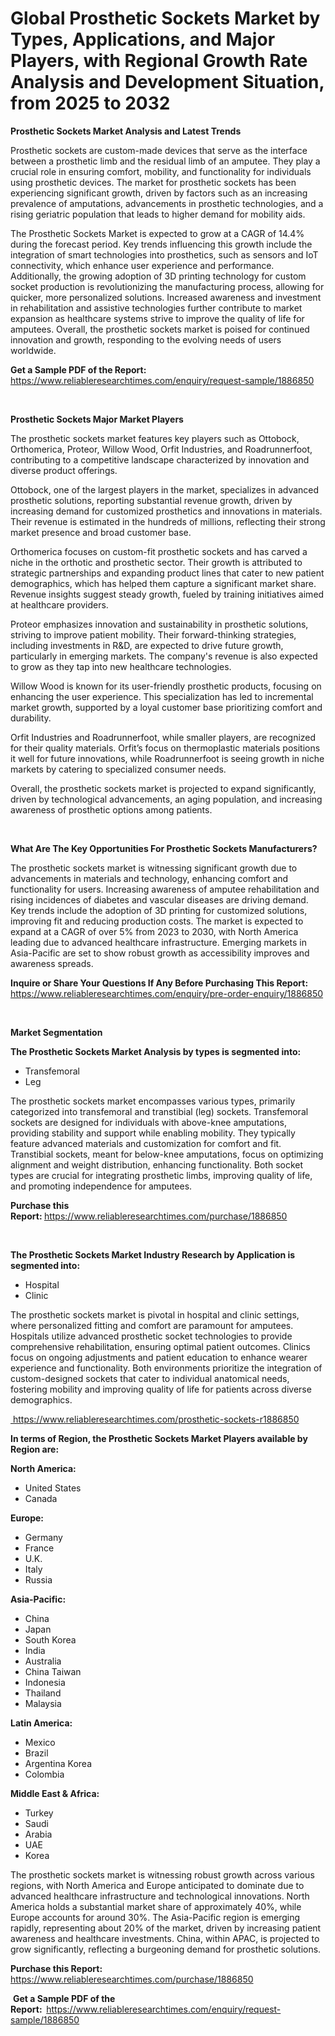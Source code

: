 <p><h1>Global Prosthetic Sockets Market by Types, Applications, and Major Players, with Regional Growth Rate Analysis and Development Situation, from 2025 to 2032</h1></p><p><strong>Prosthetic Sockets Market Analysis and Latest Trends</strong></p>
<p><p>Prosthetic sockets are custom-made devices that serve as the interface between a prosthetic limb and the residual limb of an amputee. They play a crucial role in ensuring comfort, mobility, and functionality for individuals using prosthetic devices. The market for prosthetic sockets has been experiencing significant growth, driven by factors such as an increasing prevalence of amputations, advancements in prosthetic technologies, and a rising geriatric population that leads to higher demand for mobility aids.</p><p>The Prosthetic Sockets Market is expected to grow at a CAGR of 14.4% during the forecast period. Key trends influencing this growth include the integration of smart technologies into prosthetics, such as sensors and IoT connectivity, which enhance user experience and performance. Additionally, the growing adoption of 3D printing technology for custom socket production is revolutionizing the manufacturing process, allowing for quicker, more personalized solutions. Increased awareness and investment in rehabilitation and assistive technologies further contribute to market expansion as healthcare systems strive to improve the quality of life for amputees. Overall, the prosthetic sockets market is poised for continued innovation and growth, responding to the evolving needs of users worldwide.</p></p>
<p><strong>Get a Sample PDF of the Report:&nbsp;</strong> <a href="https://www.reliableresearchtimes.com/enquiry/request-sample/1886850?utm_campaign=2669&utm_medium=2&utm_source=Github&utm_content=ia&utm_term=13042025&utm_id=prosthetic-sockets">https://www.reliableresearchtimes.com/enquiry/request-sample/1886850</a></p>
<p>&nbsp;</p>
<p><strong>Prosthetic Sockets Major Market Players</strong></p>
<p><p>The prosthetic sockets market features key players such as Ottobock, Orthomerica, Proteor, Willow Wood, Orfit Industries, and Roadrunnerfoot, contributing to a competitive landscape characterized by innovation and diverse product offerings.</p><p>Ottobock, one of the largest players in the market, specializes in advanced prosthetic solutions, reporting substantial revenue growth, driven by increasing demand for customized prosthetics and innovations in materials. Their revenue is estimated in the hundreds of millions, reflecting their strong market presence and broad customer base.</p><p>Orthomerica focuses on custom-fit prosthetic sockets and has carved a niche in the orthotic and prosthetic sector. Their growth is attributed to strategic partnerships and expanding product lines that cater to new patient demographics, which has helped them capture a significant market share. Revenue insights suggest steady growth, fueled by training initiatives aimed at healthcare providers.</p><p>Proteor emphasizes innovation and sustainability in prosthetic solutions, striving to improve patient mobility. Their forward-thinking strategies, including investments in R&D, are expected to drive future growth, particularly in emerging markets. The company's revenue is also expected to grow as they tap into new healthcare technologies.</p><p>Willow Wood is known for its user-friendly prosthetic products, focusing on enhancing the user experience. This specialization has led to incremental market growth, supported by a loyal customer base prioritizing comfort and durability.</p><p>Orfit Industries and Roadrunnerfoot, while smaller players, are recognized for their quality materials. Orfit’s focus on thermoplastic materials positions it well for future innovations, while Roadrunnerfoot is seeing growth in niche markets by catering to specialized consumer needs.</p><p>Overall, the prosthetic sockets market is projected to expand significantly, driven by technological advancements, an aging population, and increasing awareness of prosthetic options among patients.</p></p>
<p>&nbsp;</p>
<p><strong>What Are The Key Opportunities For Prosthetic Sockets Manufacturers?</strong></p>
<p><p>The prosthetic sockets market is witnessing significant growth due to advancements in materials and technology, enhancing comfort and functionality for users. Increasing awareness of amputee rehabilitation and rising incidences of diabetes and vascular diseases are driving demand. Key trends include the adoption of 3D printing for customized solutions, improving fit and reducing production costs. The market is expected to expand at a CAGR of over 5% from 2023 to 2030, with North America leading due to advanced healthcare infrastructure. Emerging markets in Asia-Pacific are set to show robust growth as accessibility improves and awareness spreads.</p></p>
<p><strong>Inquire or Share Your Questions If Any Before Purchasing This Report:</strong> <a href="https://www.reliableresearchtimes.com/enquiry/pre-order-enquiry/1886850?utm_campaign=2669&utm_medium=2&utm_source=Github&utm_content=ia&utm_term=13042025&utm_id=prosthetic-sockets">https://www.reliableresearchtimes.com/enquiry/pre-order-enquiry/1886850</a></p>
<p>&nbsp;</p>
<p><strong>Market Segmentation</strong></p>
<p><strong>The Prosthetic Sockets Market Analysis by types is segmented into:</strong></p>
<p><ul><li>Transfemoral</li><li>Leg</li></ul></p>
<p><p>The prosthetic sockets market encompasses various types, primarily categorized into transfemoral and transtibial (leg) sockets. Transfemoral sockets are designed for individuals with above-knee amputations, providing stability and support while enabling mobility. They typically feature advanced materials and customization for comfort and fit. Transtibial sockets, meant for below-knee amputations, focus on optimizing alignment and weight distribution, enhancing functionality. Both socket types are crucial for integrating prosthetic limbs, improving quality of life, and promoting independence for amputees.</p></p>
<p><strong>Purchase this Report:&nbsp;</strong><a href="https://www.reliableresearchtimes.com/purchase/1886850?utm_campaign=2669&utm_medium=2&utm_source=Github&utm_content=ia&utm_term=13042025&utm_id=prosthetic-sockets">https://www.reliableresearchtimes.com/purchase/1886850</a></p>
<p>&nbsp;</p>
<p><strong>The Prosthetic Sockets Market Industry Research by Application is segmented into:</strong></p>
<p><ul><li>Hospital</li><li>Clinic</li></ul></p>
<p><p>The prosthetic sockets market is pivotal in hospital and clinic settings, where personalized fitting and comfort are paramount for amputees. Hospitals utilize advanced prosthetic socket technologies to provide comprehensive rehabilitation, ensuring optimal patient outcomes. Clinics focus on ongoing adjustments and patient education to enhance wearer experience and functionality. Both environments prioritize the integration of custom-designed sockets that cater to individual anatomical needs, fostering mobility and improving quality of life for patients across diverse demographics.</p></p>
<p><a href="https://www.reliableresearchtimes.com/prosthetic-sockets-r1886850?utm_campaign=2669&utm_medium=2&utm_source=Github&utm_content=ia&utm_term=13042025&utm_id=prosthetic-sockets">&nbsp;https://www.reliableresearchtimes.com/prosthetic-sockets-r1886850</a></p>
<p><strong>In terms of Region, the Prosthetic Sockets Market Players available by Region are:</strong></p>
<p>
    <p> <strong> North America: </strong>
        <ul>
            <li>United States</li>
            <li>Canada</li>
        </ul>
        </p> 
    <p> <strong> Europe: </strong>
        <ul>
            <li>Germany</li>
            <li>France</li>
            <li>U.K.</li>
            <li>Italy</li>
            <li>Russia</li>
        </ul>
        </p> 
    <p> <strong> Asia-Pacific: </strong>
        <ul>
            <li>China</li>
            <li>Japan</li>
            <li>South Korea</li>
            <li>India</li>
            <li>Australia</li>
            <li>China Taiwan</li>
            <li>Indonesia</li>
            <li>Thailand</li>
            <li>Malaysia</li>
        </ul>
        </p> 
    <p> <strong> Latin America: </strong>
        <ul>
            <li>Mexico</li>
            <li>Brazil</li>
            <li>Argentina Korea</li>
            <li>Colombia</li>
        </ul>
        </p> 
    <p> <strong> Middle East & Africa: </strong>
        <ul>
            <li>Turkey</li>
            <li>Saudi</li>
            <li>Arabia</li>
            <li>UAE</li>
            <li>Korea</li>
        </ul>
    </p>
    </p>
<p><p>The prosthetic sockets market is witnessing robust growth across various regions, with North America and Europe anticipated to dominate due to advanced healthcare infrastructure and technological innovations. North America holds a substantial market share of approximately 40%, while Europe accounts for around 30%. The Asia-Pacific region is emerging rapidly, representing about 20% of the market, driven by increasing patient awareness and healthcare investments. China, within APAC, is projected to grow significantly, reflecting a burgeoning demand for prosthetic solutions.</p></p>
<p><strong>Purchase this Report: </strong><a href="https://www.reliableresearchtimes.com/purchase/1886850?utm_campaign=2669&utm_medium=2&utm_source=Github&utm_content=ia&utm_term=13042025&utm_id=prosthetic-sockets">https://www.reliableresearchtimes.com/purchase/1886850</a></p>
<p>&nbsp;<strong>Get a Sample PDF of the Report:&nbsp;&nbsp;</strong><a href="https://www.reliableresearchtimes.com/enquiry/request-sample/1886850?utm_campaign=2669&utm_medium=2&utm_source=Github&utm_content=ia&utm_term=13042025&utm_id=prosthetic-sockets">https://www.reliableresearchtimes.com/enquiry/request-sample/1886850</a></p>
<p><strong></strong></p>
<p><p></p><p></p><p></p></p>